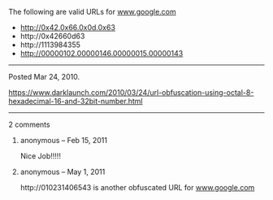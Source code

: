 The following are valid URLs for www.google.com

* http://0x42.0x66.0x0d.0x63
* http://0x42660d63
* http://1113984355
* http://00000102.00000146.00000015.00000143

---

Posted Mar 24, 2010.

https://www.darklaunch.com/2010/03/24/url-obfuscation-using-octal-8-hexadecimal-16-and-32bit-number.html

---

2 comments

<ol><li><div>

anonymous &ndash; Feb 15, 2011<div>

Nice Job!!!!!

</div></div></li><li><div>

anonymous &ndash; May 1, 2011<div>

http://010231406543 is another obfuscated URL for www.google.com

</div></div></li></ol>